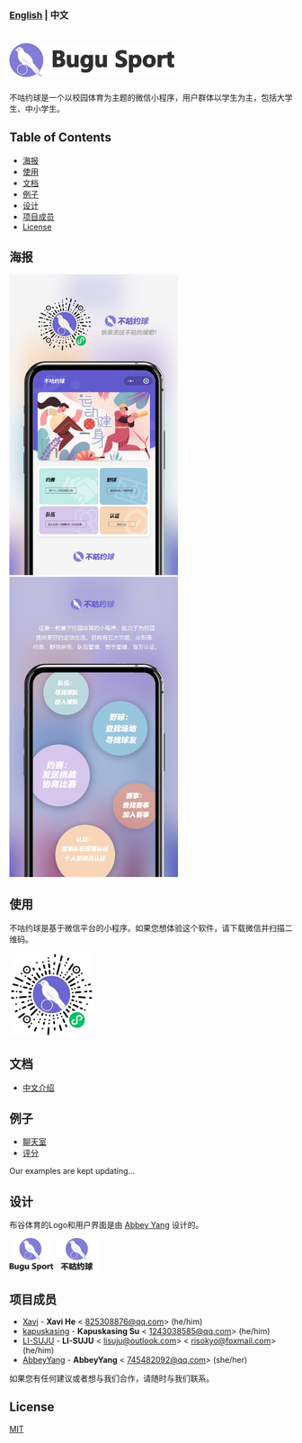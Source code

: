### [English]([./README.md](https://github.com/HeXavi8/Bugu-Sport)) | 中文

# <img src='./images/title1.png' height='60'/></br>

不咕约球是一个以校园体育为主题的微信小程序，用户群体以学生为主，包括大学生、中小学生。

## Table of Contents
* [海报](#Poster)
* [使用](#Usage)
* [文档](#Documentations)
* [例子](#Examples)
* [设计](#Design)
* [项目成员](#Project_Members)
* [License](#License)

## 海报 <a name="Poster"></a>

<img src="./images/intro2.jpg" width = "300"  />&emsp; <img src="./images/intro1.jpg" width = "300"  />

## 使用 <a name="Usage"></a>

不咕约球是基于微信平台的小程序。如果您想体验这个软件，请下载微信并扫描二维码。

<img src="./QRcode.JPG" width = "150" height = "150" />

## 文档 <a name="Documentations"></a>
- [中文介绍](./中文介绍)

## 例子 <a name="Examples"></a>

- [聊天室](./examples/chatroom)
- [评分](./examples/grade)

Our examples are kept updating...

## 设计 <a name="Design"></a>

布谷体育的Logo和用户界面是由 [Abbey Yang](https://github.com/AbbeyYang) 设计的。  

<img src="./images/title2.png" height = "60"  /> <img src="./images/title4.png" height = "60"/>


## 项目成员 <a name="Project_Members"></a>

- [Xavi](https://github.com/HeXavi8) - **Xavi He** &lt; 825308876@qq.com&gt; (he/him)
- [kapuskasing](https://github.com/kapuskasing) - **Kapuskasing Su** &lt; 1243038585@qq.com&gt; (he/him)
- [LI-SUJU](https://github.com/LI-SUJU) - **LI-SUJU** &lt; lisuju@outlook.com&gt; &lt; risokyo@foxmail.com&gt; (he/him)
- [AbbeyYang](https://github.com/AbbeyYang) - **AbbeyYang** &lt; 745482092@qq.com&gt; (she/her)

如果您有任何建议或者想与我们合作，请随时与我们联系。 </br>

## License <a name="License"></a>

[MIT](./LICENSE)
